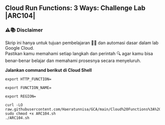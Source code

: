 Cloud Run Functions: 3 Ways: Challenge Lab |ARC104|
---
### ⚠️📚 Disclaimer

Skrip ini hanya untuk tujuan pembelajaran 🧑‍🎓 dan automasi dasar dalam lab Google Cloud.  
Pastikan kamu memahami setiap langkah dan perintah 🔍 agar kamu bisa benar-benar belajar dan memahami prosesnya secara menyeluruh.

**Jalankan command berikut di Cloud Shell**
```
export HTTP_FUNCTION=
```
```
export FUNCTION_NAME=
```
```
export REGION=
```
```
curl -LO raw.githubusercontent.com/Haeratunnisa/GCA/main/Cloud%20Functions%3A%203%20Ways%3A%20Challenge%20Lab/ARC104.sh
sudo chmod +x ARC104.sh
./ARC104.sh

